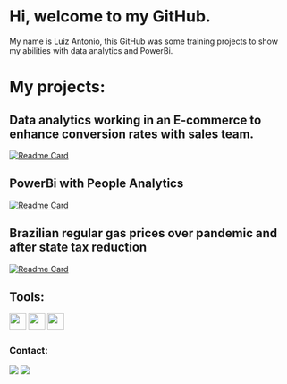 # Hi, welcome to my GitHub.
My name is Luiz Antonio, this GitHub was some training projects to show my abilities with data analytics and PowerBi.

# My projects:

## Data analytics working in an E-commerce to enhance conversion rates with sales team.
[![Readme Card](https://github-readme-stats.vercel.app/api/pin/?username=luiz-antonio-ck&repo=e-commerce)](https://github.com/luiz-antonio-ck/e-commerce)

## PowerBi with People Analytics
[![Readme Card](https://github-readme-stats.vercel.app/api/pin/?username=luiz-antonio-ck&repo=people-analytics)](https://github.com/luiz-antonio-ck/people-analytics)

## Brazilian regular gas prices over pandemic and after state tax reduction
[![Readme Card](https://github-readme-stats.vercel.app/api/pin/?username=luiz-antonio-ck&repo=brazilian-gasoline-prices)](https://github.com/luiz-antonio-ck/brazilian-gasoline-prices)


## Tools:

<img src="https://img.shields.io/badge/Python-FFD43B?style=for-the-badge&logo=python&logoColor=blue" height='30'/>
<img src="https://img.shields.io/badge/power_bi-F2C811?style=for-the-badge&logo=powerbi&logoColor=black" height='30'/>
<img src="https://img.shields.io/badge/Microsoft_Excel-217346?style=for-the-badge&logo=microsoft-excel&logoColor=white" height='30'/>


### Contact:

<a href="https://www.linkedin.com/in/luiz-antonio-coimbra-krein-225b57b7/"><img src="https://img.shields.io/badge/LinkedIn-0077B5?style=for-the-badge&logo=linkedin&logoColor=white" /></a>
<a href="mailto:luizkrein@gmail.com"><img src="https://img.shields.io/badge/Gmail-D14836?style=for-the-badge&logo=gmail&logoColor=white" /></a>



<!--
**luiz-antonio-ck/luiz-antonio-ck** is a ✨ _special_ ✨ repository because its `README.md` (this file) appears on your GitHub profile.

Here are some ideas to get you started:

- 🔭 I’m currently working on ...
- 🌱 I’m currently learning ...
- 👯 I’m looking to collaborate on ...
- 🤔 I’m looking for help with ...
- 💬 Ask me about ...
- 📫 How to reach me: ...
- 😄 Pronouns: ...
- ⚡ Fun fact: ...
-->
